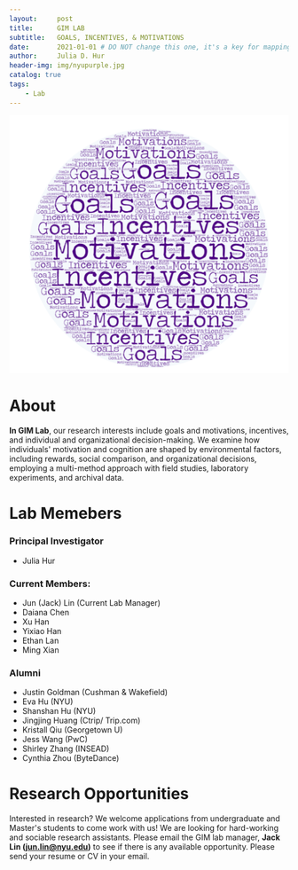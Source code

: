 ```yaml
---
layout:     post
title:      GIM LAB
subtitle:   GOALS, INCENTIVES, & MOTIVATIONS
date:       2021-01-01 # DO NOT change this one, it's a key for mapping
author:     Julia D. Hur
header-img: img/nyupurple.jpg
catalog: true
tags:
    - Lab
---
```


![GIM CLOUD](/img/gim_cloud.jpg)
# About
**In GIM Lab**, our research interests include goals and motivations, incentives, and individual and organizational decision-making. We examine how individuals' motivation and cognition are shaped by environmental factors, including rewards, social comparison, and organizational decisions, employing a multi-method approach with field studies, laboratory experiments, and archival data.
# Lab Memebers

### Principal Investigator
* Julia Hur

### Current Members:
* Jun (Jack) Lin (Current Lab Manager)
* Daiana Chen
* Xu Han
* Yixiao Han
* Ethan Lan
* Ming Xian

### Alumni
* Justin Goldman (Cushman & Wakefield)
* Eva Hu (NYU)
* Shanshan Hu (NYU)
* Jingjing Huang (Ctrip/ Trip.com)
* Kristall Qiu (Georgetown U)
* Jess Wang (PwC)
* Shirley Zhang (INSEAD)
* Cynthia Zhou (ByteDance)


# Research Opportunities

Interested in research? We welcome applications from undergraduate and Master's students to come work with us! We are looking for hard-working and sociable research assistants. Please email the GIM lab manager, **Jack Lin (jun.lin@nyu.edu)** to see if there is any available opportunity. Please send your resume or CV in your email.

